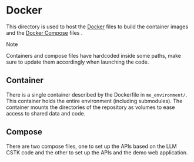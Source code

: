 # Docker

This directory is used to host the [Docker](https://www.docker.com) files to build the container images and the [Docker Compose](https://docs.docker.com/compose/) files .

> [!NOTE]  
> Containers and compose files have hardcoded inside some paths, make sure to update them accordingly when launching the code.


## Container

There is a single container described by the Dockerfile in `me_environment/`.
This container holds the entire environment (including submodules). 
The container mounts the directories of the repository as volumes to ease access to shared data and code.

## Compose

There are two compose files, one to set up the APIs based on the LLM CSTK code and the other to set up the APIs and the demo web application.

